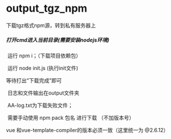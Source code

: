 # output_tgz_npm
下载tgz格式npm源，转到私有服务器上

##### 打开cmd进入当前目录(需要安装nodejs环境)

​	运行 npm i；（下载项目依赖包）

​	运行 node init.js  (执行init文件)

等待打出“下载完成”即可

​	日志和文件输出在output文件夹

​		AA-log.txt为下载失败文件；

​		需要手动使用   npm pack 包名   进行下载 （不加版本号）



vue 和vue-template-compiler的版本必须一致（这里统一为 @2.6.12）
